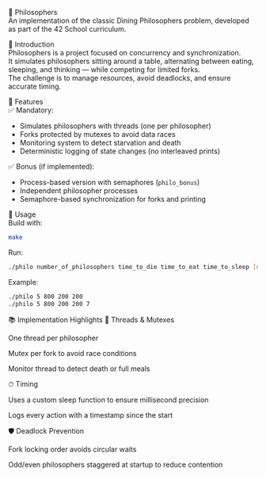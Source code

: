 🍝 Philosophers  
An implementation of the classic Dining Philosophers problem, developed as part of the 42 School curriculum.

🧠 Introduction  
Philosophers is a project focused on concurrency and synchronization.  
It simulates philosophers sitting around a table, alternating between eating, sleeping, and thinking — while competing for limited forks.  
The challenge is to manage resources, avoid deadlocks, and ensure accurate timing.

🚀 Features  
✅ Mandatory:  
- Simulates philosophers with threads (one per philosopher)  
- Forks protected by mutexes to avoid data races  
- Monitoring system to detect starvation and death  
- Deterministic logging of state changes (no interleaved prints)  

✅ Bonus (if implemented):  
- Process-based version with semaphores (`philo_bonus`)  
- Independent philosopher processes  
- Semaphore-based synchronization for forks and printing  

🧪 Usage  
Build with:  
```bash
make
```

Run:
```bash
./philo number_of_philosophers time_to_die time_to_eat time_to_sleep [number_of_times_each_must_eat]
```

Example:
```bash
./philo 5 800 200 200
./philo 5 800 200 200 7
```

📚 Implementation Highlights
🔧 Threads & Mutexes

One thread per philosopher

Mutex per fork to avoid race conditions

Monitor thread to detect death or full meals

⏱ Timing

Uses a custom sleep function to ensure millisecond precision

Logs every action with a timestamp since the start

🛡 Deadlock Prevention

Fork locking order avoids circular waits

Odd/even philosophers staggered at startup to reduce contention
